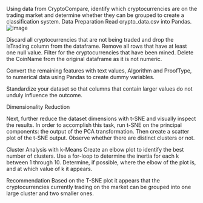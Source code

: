 Using data from CryptoCompare, identify which cryptocurrencies are on the trading market and determine whether they can be grouped to create a classification system.
Data Preparation
Read crypto_data.csv into Pandas. 
![image](https://user-images.githubusercontent.com/86893003/170097320-e537025e-ad14-4a47-b719-3a2c35b13ab9.png)
 


Discard all cryptocurrencies that are not being traded and drop the IsTrading column from the dataframe.
Remove all rows that have at least one null value.
Filter for the cryptocurrencies that have been mined. 
Delete the CoinName from the original dataframe as it is not numeric.

 

Convert the remaining features with text values, Algorithm and ProofType, to numerical data using Pandas to create dummy variables.

 


Standardize your dataset so that columns that contain larger values do not unduly influence the outcome.
 

Dimensionality Reduction

 
Next, further reduce the dataset dimensions with t-SNE and visually inspect the results. In order to accomplish this task, run t-SNE on the principal components: the output of the PCA transformation. Then create a scatter plot of the t-SNE output. Observe whether there are distinct clusters or not.

 
Cluster Analysis with k-Means
Create an elbow plot to identify the best number of clusters. Use a for-loop to determine the inertia for each k between 1 through 10. Determine, if possible, where the elbow of the plot is, and at which value of k it appears.

 

 
Recommendation
Based on the T-SNE plot it appears that the cryptocurrencies currently trading on the market can be grouped into one large cluster and two smaller ones.
